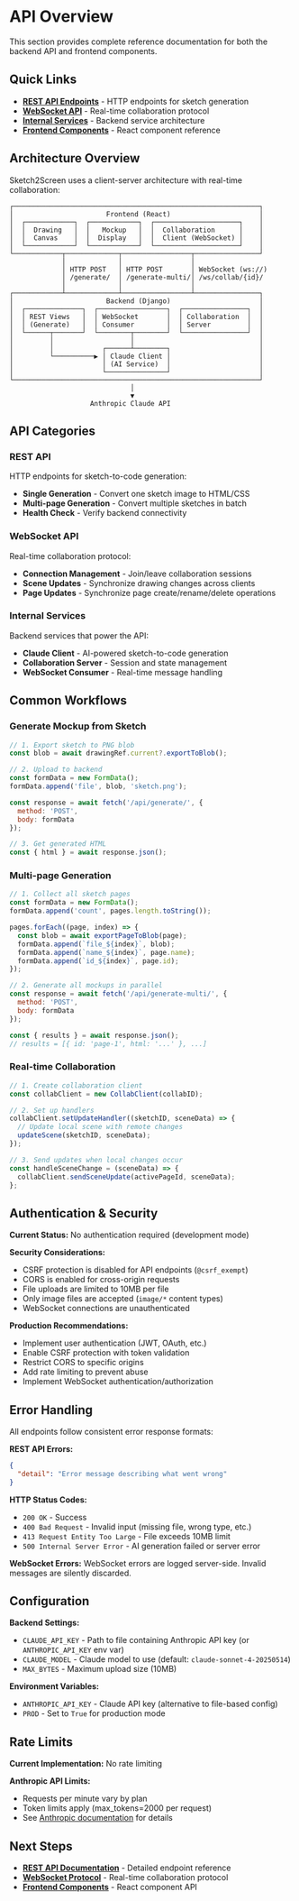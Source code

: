 # API Overview

This section provides complete reference documentation for both the backend API and frontend components.

## Quick Links

- **[REST API Endpoints](backend-api/rest-endpoints.md)** - HTTP endpoints for sketch generation
- **[WebSocket API](backend-api/websocket-api.md)** - Real-time collaboration protocol
- **[Internal Services](backend-api/services.md)** - Backend service architecture
- **[Frontend Components](frontend-api/components.md)** - React component reference

## Architecture Overview

Sketch2Screen uses a client-server architecture with real-time collaboration:

```
┌─────────────────────────────────────────────────────────────┐
│                       Frontend (React)                      │
│  ┌────────────┐  ┌────────────┐  ┌─────────────────────┐    │
│  │  Drawing   │  │   Mockup   │  │  Collaboration      │    │
│  │  Canvas    │  │  Display   │  │  Client (WebSocket) │    │
│  └────────────┘  └────────────┘  └─────────────────────┘    │
└────────────┬─────────────┬─────────────────┬────────────────┘
             │             │                 │
             │ HTTP POST   │ HTTP POST       │ WebSocket (ws://)
             │ /generate/  │ /generate-multi/│ /ws/collab/{id}/
             │             │                 │
┌────────────┴─────────────┴─────────────────┴────────────────┐
│                       Backend (Django)                      │
│  ┌──────────────┐  ┌─────────────────┐  ┌────────────────┐  │
│  │ REST Views   │  │ WebSocket       │  │ Collaboration  │  │
│  │ (Generate)   │  │ Consumer        │  │ Server         │  │
│  └──────┬───────┘  └────────┬────────┘  └────────────────┘  │
│         │                   │                               │
│         │            ┌──────┴────────┐                      │
│         └──────────▶ │ Claude Client │                      │
│                      │ (AI Service)  │                      │
│                      └───────────────┘                      │
└─────────────────────────────────────────────────────────────┘
                              │
                              ▼
                    Anthropic Claude API
```

## API Categories

### REST API
HTTP endpoints for sketch-to-code generation:
- **Single Generation** - Convert one sketch image to HTML/CSS
- **Multi-page Generation** - Convert multiple sketches in batch
- **Health Check** - Verify backend connectivity

### WebSocket API
Real-time collaboration protocol:
- **Connection Management** - Join/leave collaboration sessions
- **Scene Updates** - Synchronize drawing changes across clients
- **Page Updates** - Synchronize page create/rename/delete operations

### Internal Services
Backend services that power the API:
- **Claude Client** - AI-powered sketch-to-code generation
- **Collaboration Server** - Session and state management
- **WebSocket Consumer** - Real-time message handling

## Common Workflows

### Generate Mockup from Sketch

```javascript
// 1. Export sketch to PNG blob
const blob = await drawingRef.current?.exportToBlob();

// 2. Upload to backend
const formData = new FormData();
formData.append('file', blob, 'sketch.png');

const response = await fetch('/api/generate/', {
  method: 'POST',
  body: formData
});

// 3. Get generated HTML
const { html } = await response.json();
```

### Multi-page Generation

```javascript
// 1. Collect all sketch pages
const formData = new FormData();
formData.append('count', pages.length.toString());

pages.forEach((page, index) => {
  const blob = await exportPageToBlob(page);
  formData.append(`file_${index}`, blob);
  formData.append(`name_${index}`, page.name);
  formData.append(`id_${index}`, page.id);
});

// 2. Generate all mockups in parallel
const response = await fetch('/api/generate-multi/', {
  method: 'POST',
  body: formData
});

const { results } = await response.json();
// results = [{ id: 'page-1', html: '...' }, ...]
```

### Real-time Collaboration

```javascript
// 1. Create collaboration client
const collabClient = new CollabClient(collabID);

// 2. Set up handlers
collabClient.setUpdateHandler((sketchID, sceneData) => {
  // Update local scene with remote changes
  updateScene(sketchID, sceneData);
});

// 3. Send updates when local changes occur
const handleSceneChange = (sceneData) => {
  collabClient.sendSceneUpdate(activePageId, sceneData);
};
```

## Authentication & Security

**Current Status:** No authentication required (development mode)

**Security Considerations:**
- CSRF protection is disabled for API endpoints (`@csrf_exempt`)
- CORS is enabled for cross-origin requests
- File uploads are limited to 10MB per file
- Only image files are accepted (`image/*` content types)
- WebSocket connections are unauthenticated

**Production Recommendations:**
- Implement user authentication (JWT, OAuth, etc.)
- Enable CSRF protection with token validation
- Restrict CORS to specific origins
- Add rate limiting to prevent abuse
- Implement WebSocket authentication/authorization

## Error Handling

All endpoints follow consistent error response formats:

**REST API Errors:**
```json
{
  "detail": "Error message describing what went wrong"
}
```

**HTTP Status Codes:**
- `200 OK` - Success
- `400 Bad Request` - Invalid input (missing file, wrong type, etc.)
- `413 Request Entity Too Large` - File exceeds 10MB limit
- `500 Internal Server Error` - AI generation failed or server error

**WebSocket Errors:**
WebSocket errors are logged server-side. Invalid messages are silently discarded.

## Configuration

**Backend Settings:**
- `CLAUDE_API_KEY` - Path to file containing Anthropic API key (or `ANTHROPIC_API_KEY` env var)
- `CLAUDE_MODEL` - Claude model to use (default: `claude-sonnet-4-20250514`)
- `MAX_BYTES` - Maximum upload size (10MB)

**Environment Variables:**
- `ANTHROPIC_API_KEY` - Claude API key (alternative to file-based config)
- `PROD` - Set to `True` for production mode

## Rate Limits

**Current Implementation:** No rate limiting

**Anthropic API Limits:**
- Requests per minute vary by plan
- Token limits apply (max_tokens=2000 per request)
- See [Anthropic documentation](https://docs.anthropic.com/en/api/rate-limits) for details

## Next Steps

- **[REST API Documentation](backend-api/rest-endpoints.md)** - Detailed endpoint reference
- **[WebSocket Protocol](backend-api/websocket-api.md)** - Real-time collaboration protocol
- **[Frontend Components](frontend-api/components.md)** - React component API
